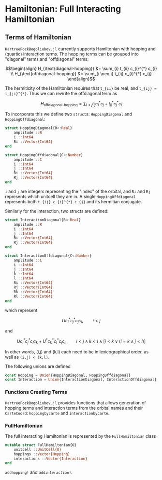 # Hamiltonian: Full Interacting Hamiltonian

## Terms of Hamiltonian

`HartreeFockBogoliubov.jl` currently supports Hamiltonian with hopping and (quartic) interaction terms.
The hopping terms can be grouped into "diagonal" terms and "offdiagonal" terms:
```math
\begin{align}
H_{\text{diagonal-hopping}} &= \sum_{i} t_{ii} c_{i}^{*} c_{i} \\
H_{\text{offdiagonal-hopping}} &= \sum_{i \neq j} t_{ij} c_{i}^{*} c_{j}
\end{align}
```
The hermiticity of the Hamiltonian requires that ``t_{ii}`` be real, and ``t_{ij} = t_{ji}^{*}``. Thus we can rewrite the offdiagonal term as
```math
H_{\text{offdiagonal-hopping}} = \sum_{i \lt j} t_{ij} c_{i}^{*} c_{j} + t_{ij}^{*} c_{j}^{*} c_{i}
```
To incorporate this we define two `struct`s: `HoppingDiagonal` and `HoppingOffdiagonal`:
``` julia
struct HoppingDiagonal{R<:Real}
    amplitude ::R
    i ::Int64
    Ri ::Vector{Int64}
end

struct HoppingOffdiagonal{C<:Number}
    amplitude ::C
    i ::Int64
    j ::Int64
    Ri ::Vector{Int64}
    Rj ::Vector{Int64}
end
```
`i` and `j` are integers representing the "index" of the orbital, and `Ri` and `Rj` represents which unitcell they are in.
A single `HoppingOffdiagonal` represents both `t_{ij} c_{i}^{*} c_{j}` and its hermitian conjugate.


Similarly for the interaction, two structs are defined:
```julia
struct InteractionDiagonal{R<:Real}
    amplitude ::R
    i ::Int64
    j ::Int64
    Ri ::Vector{Int64}
    Rj ::Vector{Int64}
end

struct InteractionOffdiagonal{C<:Number}
    amplitude ::C
    i ::Int64
    j ::Int64
    k ::Int64
    l ::Int64
    Ri ::Vector{Int64}
    Rj ::Vector{Int64}
    Rk ::Vector{Int64}
    Rl ::Vector{Int64}
end
```
which represent
```math
U c_{i}^{*} c_{j}^{*} c_{j} c_{i}, \qquad i \lt j
```
and
```math
U     c_{i}^{*} c_{j}^{*} c_{l} c_{k} +
U^{*} c_{k}^{*} c_{l}^{*} c_{j} c_{i}, \qquad
i \lt j \wedge k \lt l \wedge [ i \lt k \vee ( i = k \wedge j \lt l )]
```
In other words, (i,j) and (k,l) each need to be in lexicographical order, as well as
``(i,j) < (k,l)``.


The following unions are defined
```julia
const Hopping = Union{HoppingDiagonal, HoppingOffdiagonal}
const Interaction = Union{InteractionDiagonal, InteractionOffdiagonal}
```


### Functions Creating Terms

`HartreeFockBogoliubov.jl` provides functions that allows generation of hopping terms and interaction terms from the orbital names and their `CarteCoord`: `hoppingbycarte` and `interactionbycarte`.


### FullHamiltonian

The full interacting Hamiltonian is represented by the `FullHamiltonian` class
```julia
mutable struct FullHamiltonian{O}
    unitcell ::UnitCell{O}
    hoppings ::Vector{Hopping}
    interactions ::Vector{Interaction}
end
```

`addhopping!` and `addinteraction!`.
